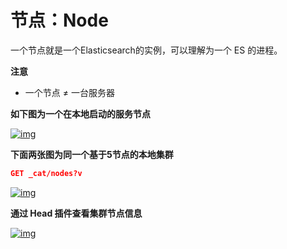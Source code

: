# 节点：Node

一个节点就是一个Elasticsearch的实例，可以理解为一个 ES 的进程。

**注意**

- 一个节点 ≠ 一台服务器

**如下图为一个在本地启动的服务节点**

[![img](https://www.elastic.org.cn/upload/2022/11/1.jpg)](https://www.elastic.org.cn/upload/2022/11/1.jpg)

**下面两张图为同一个基于5节点的本地集群**

```json
GET _cat/nodes?v
```

[![img](https://www.elastic.org.cn/upload/2022/11/2.jpg#pic_center)](https://www.elastic.org.cn/upload/2022/11/2.jpg#pic_center)



**通过 Head 插件查看集群节点信息**

[![img](https://www.elastic.org.cn/upload/2022/11/3.jpg)](https://www.elastic.org.cn/upload/2022/11/3.jpg)